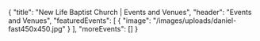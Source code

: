 {
"title": "New Life Baptist Church | Events and Venues",
  "header": "Events and Venues",
  "featuredEvents": [
    {
      "image": "/images/uploads/daniel-fast450x450.jpg"
    }
  ],
  "moreEvents": []
}

